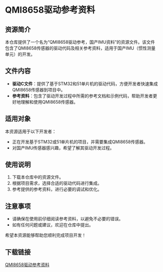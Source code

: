 # QMI8658驱动参考资料

## 资源简介

本仓库提供了一个名为“QMI8658驱动参考，国产IMU资料”的资源文件。该文件包含了QMI8658传感器的驱动代码及相关参考资料，适用于国产IMU（惯性测量单元）的开发。

## 文件内容

- **驱动C文件**：提供了基于STM32和51单片机的驱动代码，方便开发者快速集成QMI8658传感器到项目中。
- **参考资料**：包含了驱动开发过程中所需的参考文档和示例代码，帮助开发者更好地理解和使用QMI8658传感器。

## 适用对象

本资源适用于以下开发者：

- 正在开发基于STM32或51单片机的项目，并需要集成QMI8658传感器。
- 对国产IMU传感器感兴趣，希望了解其驱动开发过程。

## 使用说明

1. 下载本仓库中的资源文件。
2. 根据项目需求，选择合适的驱动代码进行集成。
3. 参考提供的参考资料，进行必要的调试和优化。

## 注意事项

- 请确保在使用前仔细阅读参考资料，以避免不必要的错误。
- 如有任何问题或建议，欢迎在仓库中提出。

希望本资源能够帮助您顺利完成项目开发！

## 下载链接

[QMI8658驱动参考资料](https://pan.quark.cn/s/bff53cc0dae6)